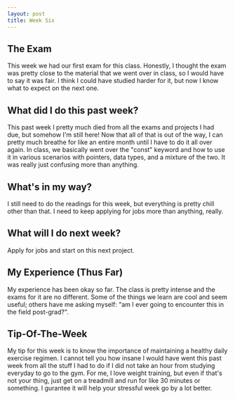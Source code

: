 ```yaml
---
layout: post
title: Week Six
---
```

## The Exam ##
This week we had our first exam for this class. Honestly, I thought the exam was pretty close to the material that we went over in class, so I would have to say it was fair. I think I could have studied harder for it, but now I know what to expect on the next one. 

## What did I do this past week? ##
This past week I pretty much died from all the exams and projects I had due, but somehow I'm still here! Now that all of that is out of the way, I can pretty much breathe for like an entire month until I have to do it all over again. In class, we basically went over the "const" keyword and how to use it in various scenarios with pointers, data types, and a mixture of the two. It was really just confusing more than anything.

## What's in my way? ##
I still need to do the readings for this week, but everything is pretty chill other than that. I need to keep applying for jobs more than anything, really.

## What will I do next week? ##
Apply for jobs and start on this next project.

## My Experience (Thus Far) ##
My experience has been okay so far. The class is pretty intense and the exams for it are no different. Some of the things we learn are cool and seem useful; others have me asking myself: "am I ever going to encounter this in the field post-grad?".

## Tip-Of-The-Week ##
My tip for this week is to know the importance of maintaining a healthy daily exercise regimen. I cannot tell you how insane I would have went this past week from all the stuff I had to do if I did not take an hour from studying everyday to go to the gym. For me, I love weight training, but even if that's not your thing, just get on a treadmill and run for like 30 minutes or something. I gurantee it will help your stressful week go by a lot better.
